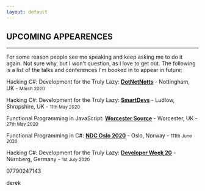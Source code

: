```yaml
---
layout: default
---
```


<div class="pagepanel down_arrow white">
	<div class="center">
    <h2>UPCOMING APPEARENCES</h2>
    <hr/>
		<p>For some reason people see me speaking and keep asking me to do it again.  Not sure why, but I won't question, as I love to get out.  The following is a list of the talks and conferences I'm booked in to appear in future:</p>
		<p>Hacking C#: Development for the Truly Lazy: <strong><a href="https://dotnetnotts.co/">DotNetNotts</a></strong> - Nottingham, UK - <small>March 2020</small></p>
		<p>Hacking C#: Development for the Truly Lazy: <strong><a href="https://www.meetup.com/Smart-Devs-User-Group/events/265371131/">SmartDevs</a></strong> - Ludlow, Shropshire, UK - <small>11th May 2020</small></p>
		<p>Functional Programming in JavaScript: <strong><a href="https://www.meetup.com/Worcester-Source-Meetup/">Worcester Source</a></strong> - Worcester, UK - <small>27th May 2020</small></p>
		<p>Functional Programming in C#: <strong><a href="https://ndcoslo.com/talk/functional-programming-with-c/">NDC Oslo 2020</a></strong> - Oslo, Norway - <small>111th June 2020</small></p>
		<p>Hacking C#: Development for the Truly Lazy: <strong><a href="https://www.developer-week.de/">Developer Week 20</a></strong> - Nürnberg, Germany - <small>1st July 2020</small></p>		
	</div>
</div>



07790247143

derek

